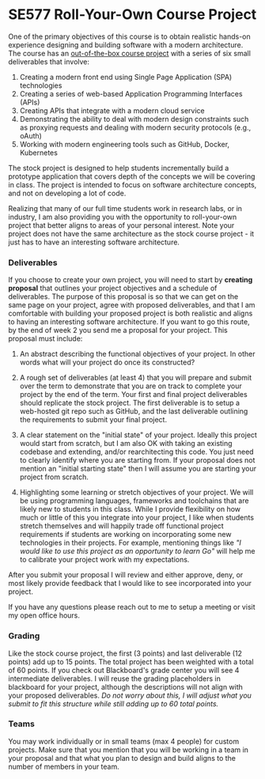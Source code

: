 # SE577 Roll-Your-Own Course Project

One of the primary objectives of this course is to obtain realistic hands-on experience designing and building software with a modern architecture.  The course has an [out-of-the-box course project](./SE577-Project.adoc) with a series of six small deliverables that involve:

1. Creating a modern front end using Single Page Application (SPA) technologies
2. Creating a series of web-based Application Programming Interfaces (APIs)
3. Creating APIs that integrate with a modern cloud service
4. Demonstrating the ability to deal with modern design constraints such as proxying requests and dealing with modern security protocols (e.g., oAuth)
5. Working with modern engineering tools such as GitHub, Docker, Kubernetes

The stock project is designed to help students incrementally build a prototype application that covers depth of the concepts we will be covering in class.  The project is intended to focus on software architecture concepts, and not on developing a lot of code. 

Realizing that many of our full time students work in research labs, or in industry, I am also providing you with the opportunity to roll-your-own project that better aligns to areas of your personal interest. Note your project does not have the same architecture as the stock course project - it just has to have an interesting software architecture.

### Deliverables

If you choose to create your own project, you will need to start by **creating proposal** that outlines your project objectives and a schedule of deliverables.  The purpose of this proposal is so that we can get on the same page on your project, agree with proposed deliverables, and that I am comfortable with building your proposed project is both realistic and aligns to having an interesting software architecture.  If you want to go this route, by the end of week 2 you send me a proposal for your project. This proposal must include:

1. An abstract describing the functional objectives of your project.  In other words what will your project do once its constructed?
    
2.  A rough set of deliverables (at least 4) that you will prepare and submit over the term to demonstrate that you are on track to complete your project by the end of the term. Your first and final project deliverables should replicate the stock project.  The first deliverable is to setup a web-hosted git repo such as GitHub, and the last deliverable outlining the requirements to submit your final project.
    
3. A clear statement on the "initial state" of your project.  Ideally this project would start from scratch, but I am also OK with taking an existing codebase and extending, and/or rearchitecting this code.  You just need to clearly identify where you are starting from.  If your proposal does not mention an "initial starting state" then I will assume you are starting your project from scratch.

4. Highlighting some learning or stretch objectives of your project. We will be using programming languages, frameworks and toolchains that are likely new to students in this class.  While I provide flexibility on how much or little of this you integrate into your project, I like when students stretch themselves and will happily trade off functional project requirements if students are working on incorporating some new technologies in their projects.  For example, mentioning things like *"I would like to use this project as an opportunity to learn Go"* will help me to calibrate your project work with my expectations. 

After you submit your proposal I will review and either approve, deny, or most likely provide feedback that I would like to see incorporated into your project.

If you have any questions please reach out to me to setup a meeting or visit my open office hours. 

### Grading
Like the stock course project, the first (3 points) and last deliverable (12 points) add up to 15 points.  The total project has been weighted with a total of 60 points.  If you check out Blackboard's grade center you will see 4 intermediate deliverables.  I will reuse the grading placeholders in blackboard for your project, although the descriptions will not align with your proposed deliverables.  *Do not worry about this, I will adjust what you submit to fit this structure while still adding up to 60 total points.* 

### Teams
You may work individually or in small teams (max 4 people) for custom projects.  Make sure that you mention that you will be working in a team in your proposal and that what you plan to design and build aligns to the number of members in your team. 

